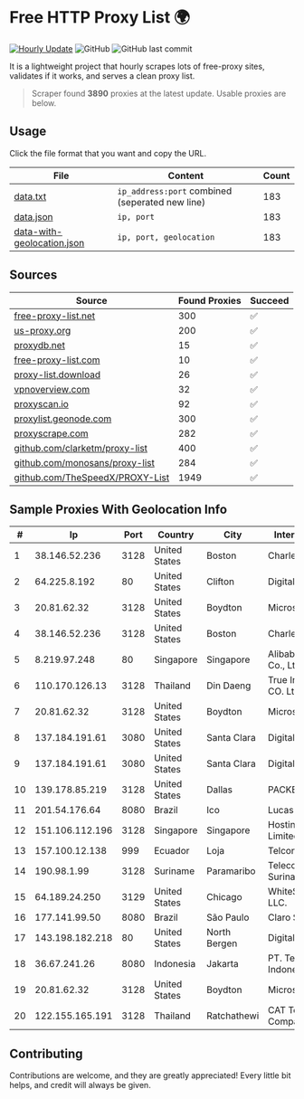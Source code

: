 
# Free HTTP Proxy List 🌍

[![Hourly Update](https://github.com/mertguvencli/http-proxy-list/actions/workflows/main.yml/badge.svg?branch=main)](https://github.com/mertguvencli/http-proxy-list/actions/workflows/main.yml)
![GitHub](https://img.shields.io/github/license/mertguvencli/http-proxy-list)
![GitHub last commit](https://img.shields.io/github/last-commit/mertguvencli/http-proxy-list)

It is a lightweight project that hourly scrapes lots of free-proxy sites, validates if it works, and serves a clean proxy list.


> Scraper found **3890** proxies at the latest update. Usable proxies are below.

## Usage

Click the file format that you want and copy the URL.


|File|Content|Count|
|----|-------|-----|
|[data.txt](https://raw.githubusercontent.com/mertguvencli/http-proxy-list/main/proxy-list/data.txt)|`ip_address:port` combined (seperated new line)|183|
|[data.json](https://raw.githubusercontent.com/mertguvencli/http-proxy-list/main/proxy-list/data.json)|`ip, port`|183|
|[data-with-geolocation.json](https://raw.githubusercontent.com/mertguvencli/http-proxy-list/main/proxy-list/data-with-geolocation.json)|`ip, port, geolocation`|183|

## Sources

|Source|Found Proxies|Succeed|
|------|-------------|-------|
|[free-proxy-list.net](https://free-proxy-list.net)|300|✅|
|[us-proxy.org](https://www.us-proxy.org)|200|✅|
|[proxydb.net](http://proxydb.net)|15|✅|
|[free-proxy-list.com](https://free-proxy-list.com/?page=&port=&type%5B%5D=http&type%5B%5D=https&up_time=0&search=Search)|10|✅|
|[proxy-list.download](https://www.proxy-list.download/HTTP)|26|✅|
|[vpnoverview.com](https://vpnoverview.com/privacy/anonymous-browsing/free-proxy-servers)|32|✅|
|[proxyscan.io](https://www.proxyscan.io)|92|✅|
|[proxylist.geonode.com](https://proxylist.geonode.com/api/proxy-list?limit=300&page=1&sort_by=lastChecked&sort_type=desc&protocols=http,https)|300|✅|
|[proxyscrape.com](https://api.proxyscrape.com/v2/?request=displayproxies&protocol=http&timeout=10000&country=all&ssl=all&anonymity=all)|282|✅|
|[github.com/clarketm/proxy-list](https://raw.githubusercontent.com/clarketm/proxy-list/master/proxy-list-raw.txt)|400|✅|
|[github.com/monosans/proxy-list](https://raw.githubusercontent.com/monosans/proxy-list/main/proxies/http.txt)|284|✅|
|[github.com/TheSpeedX/PROXY-List](https://raw.githubusercontent.com/TheSpeedX/PROXY-List/master/http.txt)|1949|✅|


## Sample Proxies With Geolocation Info

|#|Ip|Port|Country|City|Internet Service Provider|
|-|--|----|-------|----|-------------------------|
|1|38.146.52.236|3128|United States|Boston|Charles River Operation|
|2|64.225.8.192|80|United States|Clifton|DigitalOcean, LLC|
|3|20.81.62.32|3128|United States|Boydton|Microsoft Corporation|
|4|38.146.52.236|3128|United States|Boston|Charles River Operation|
|5|8.219.97.248|80|Singapore|Singapore|Alibaba (US) Technology Co., Ltd.|
|6|110.170.126.13|3128|Thailand|Din Daeng|True Internet Corporation CO. Ltd.|
|7|20.81.62.32|3128|United States|Boydton|Microsoft Corporation|
|8|137.184.191.61|3080|United States|Santa Clara|DigitalOcean, LLC|
|9|137.184.191.61|3080|United States|Santa Clara|DigitalOcean, LLC|
|10|139.178.85.219|3128|United States|Dallas|PACKET-HOST|
|11|201.54.176.64|8080|Brazil|Ico|Lucas De Souza Silva|
|12|151.106.112.196|3128|Singapore|Singapore|Hostinger International Limited|
|13|157.100.12.138|999|Ecuador|Loja|Telconet S.A|
|14|190.98.1.99|3128|Suriname|Paramaribo|Telecommunicationcompany Suriname - TeleSur|
|15|64.189.24.250|3129|United States|Chicago|WhiteSky Communications, LLC.|
|16|177.141.99.50|8080|Brazil|São Paulo|Claro S.A.|
|17|143.198.182.218|80|United States|North Bergen|DigitalOcean, LLC|
|18|36.67.241.26|8080|Indonesia|Jakarta|PT. Telekomunikasi Indonesia|
|19|20.81.62.32|3128|United States|Boydton|Microsoft Corporation|
|20|122.155.165.191|3128|Thailand|Ratchathewi|CAT Telecom Public Company Limited|



## Contributing

Contributions are welcome, and they are greatly appreciated! Every
little bit helps, and credit will always be given.

